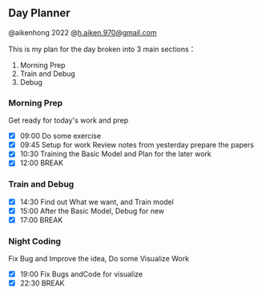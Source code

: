 ## Day Planner

@aikenhong 2022
@h.aiken.970@gmail.com

This is my plan for the day broken into 3 main sections：
1.  Morning Prep
2. Train and Debug
3. Debug 

### Morning Prep

Get ready for today's work and prep

- [x] 09:00 Do some exercise
- [x] 09:45 Setup for work Review notes from yesterday prepare the papers
- [x] 10:30 Training the Basic Model and Plan for the later work
- [x] 12:00 BREAK

### Train and Debug

- [x] 14:30 Find out What we want, and Train model
- [x] 15:00 After the Basic Model, Debug for new
- [x] 17:00 BREAK

### Night Coding

Fix Bug and Improve the idea, Do some Visualize Work

- [x] 19:00 Fix Bugs andCode for visualize
- [x] 22:30 BREAK